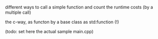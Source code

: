 different ways to call a simple function and count the runtime costs  (by a multiple call)

the c-way,
as functon
by a base class
as std:function (!)

(todo: set here the actual sample main.cpp)
